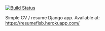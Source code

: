 [![Build Status](https://app.travis-ci.com/chicolucio/django-resume.svg?branch=master)](https://app.travis-ci.com/chicolucio/django-resume)

Simple CV / resume Django app. Available at: https://resumeflsb.herokuapp.com/

